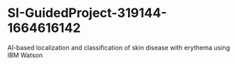# SI-GuidedProject-319144-1664616142
AI-based localization and classification of skin disease with erythema using IBM Watson

